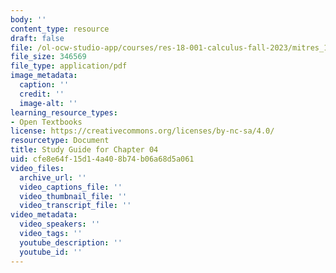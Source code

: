 ```yaml
---
body: ''
content_type: resource
draft: false
file: /ol-ocw-studio-app/courses/res-18-001-calculus-fall-2023/mitres_18_001_f17_guide_ch04.pdf
file_size: 346569
file_type: application/pdf
image_metadata:
  caption: ''
  credit: ''
  image-alt: ''
learning_resource_types:
- Open Textbooks
license: https://creativecommons.org/licenses/by-nc-sa/4.0/
resourcetype: Document
title: Study Guide for Chapter 04
uid: cfe8e64f-15d1-4a40-8b74-b06a68d5a061
video_files:
  archive_url: ''
  video_captions_file: ''
  video_thumbnail_file: ''
  video_transcript_file: ''
video_metadata:
  video_speakers: ''
  video_tags: ''
  youtube_description: ''
  youtube_id: ''
---
```

